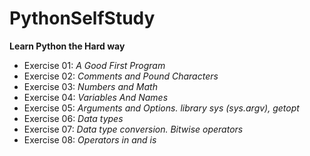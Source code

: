 # PythonSelfStudy
**Learn Python the Hard way**
+ Exercise 01: _A Good First Program_
+ Exercise 02: _Comments and Pound Characters_
+ Exercise 03: _Numbers and Math_
+ Exercise 04: _Variables And Names_
+ Exercise 05: _Arguments and Options. library sys (sys.argv), getopt_
+ Exercise 06: _Data types_
+ Exercise 07: _Data type conversion. Bitwise operators_
+ Exercise 08: _Operators in and is_